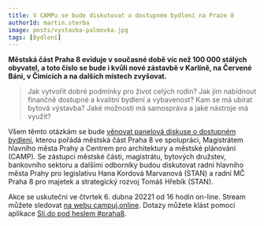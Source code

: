 ```yaml
---
title: V CAMPu se bude diskutovat o dostupném bydlení na Praze 8
authorId: martin.sterba
image: posts/vystavba-palmovka.jpg
tags: [Bydlení]
---
```


**Městská část Praha 8 eviduje v současné době víc než 100 000 stálých obyvatel, a toto číslo se bude i kvůli nové zástavbě v Karlíně, na Červené Báni, v Čimících a na dalších místech zvyšovat.** 

> Jak vytvořit dobré podmínky pro život celých rodin? 
> Jak jim nabídnout finančně dostupné a kvalitní bydlení a vybavenost? 
> Kam se má ubírat bytová výstavba? 
> Jaké možnosti má samospráva a jaké nástroje má využít? 

Všem těmto otázkám se bude [věnovat panelová diskuse o dostupném bydlení](https://www.facebook.com/events/800938590827370), kterou pořádá městská část Praha 8 ve spolupráci, Magistrátem hlavního města Prahy a Centrem pro architektury a městské plánování (CAMP). Se zástupci městské části, magistrátu, bytových družstev, bankovního sektoru a dalšími odborníky budou diskutovat radní hlavního města Prahy pro legislativu Hana Kordová Marvanová (STAN) a radní MČ Praha 8 pro majetek a strategický rozvoj Tomáš Hřebík (STAN).

Akce se uskuteční ve čtvrtek 6. dubna 20221 od 16 hodin on-line. Stream můžete sledovat [na webu campuj.online](https://www.campuj.online/zive). Dotazy můžete klást pomocí aplikace [Sli.do pod heslem #praha8](https://app.sli.do/event/wutzcdrd/live/questions).


